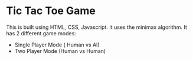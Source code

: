# Tic Tac Toe Game

This is built using HTML, CSS, Javascript. It uses the minimax algorithm. 
It has 2 different game modes:
 - Single Player Mode ( Human vs AI)
 - Two Player Mode (Human vs Human)
